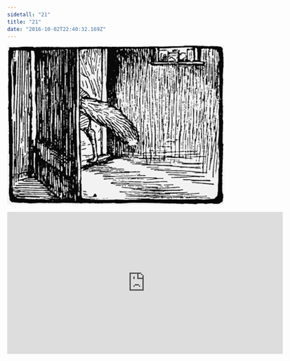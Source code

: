 ```yaml
---
sidetall: "21"
title: "21"
date: "2016-10-02T22:40:32.169Z"
---
```


![GliseGeir Grevling & Herr Havre Rev](./21.png)





<iframe src="https://docs.google.com/forms/d/e/1FAIpQLSdaU1qxlU76iRXUClnxtVycECOt0wqjnCQ8tT6mIzPJxbwDUg/viewform?embedded=true" width="640" height="330" frameborder="0" marginheight="0" marginwidth="0">Loading...</iframe>
